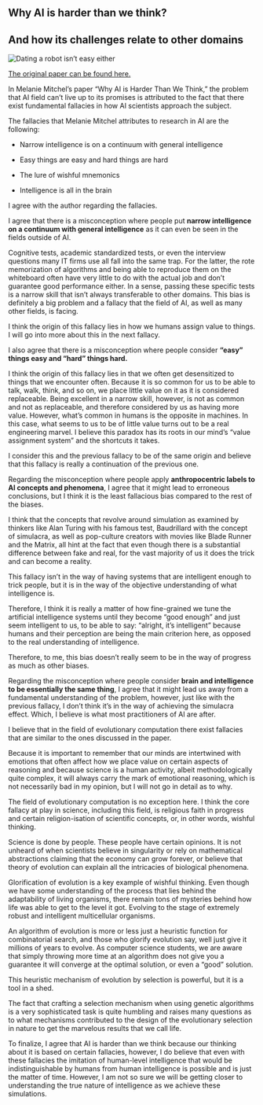 ## Why AI is harder than we think?

## And how its challenges relate to other domains

![Dating a robot isn’t easy either](https://cdn-images-1.medium.com/max/2560/1*xhmbKa3fq6gyi5Yr6waDxA.jpeg)

[The original paper can be found here.](https://arxiv.org/pdf/2104.12871.pdf)

In Melanie Mitchel’s paper “Why AI is Harder Than We Think,” the problem that AI field can’t live up to its promises is attributed to the fact that there exist fundamental fallacies in how AI scientists approach the subject.

The fallacies that Melanie Mitchel attributes to research in AI are the following:

- Narrow intelligence is on a continuum with general intelligence

- Easy things are easy and hard things are hard

- The lure of wishful mnemonics

- Intelligence is all in the brain

I agree with the author regarding the fallacies.

I agree that there is a misconception where people put **narrow intelligence on a continuum with general intelligence** as it can even be seen in the fields outside of AI.

Cognitive tests, academic standardized tests, or even the interview questions many IT firms use all fall into the same trap. For the latter, the rote memorization of algorithms and being able to reproduce them on the whiteboard often have very little to do with the actual job and don’t guarantee good performance either. In a sense, passing these specific tests is a narrow skill that isn’t always transferable to other domains. This bias is definitely a big problem and a fallacy that the field of AI, as well as many other fields, is facing.

I think the origin of this fallacy lies in how we humans assign value to things. I will go into more about this in the next fallacy.

I also agree that there is a misconception where people consider **“easy” things easy and “hard” things hard.**

I think the origin of this fallacy lies in that we often get desensitized to things that we encounter often. Because it is so common for us to be able to talk, walk, think, and so on, we place little value on it as it is considered replaceable. Being excellent in a narrow skill, however, is not as common and not as replaceable, and therefore considered by us as having more value. However, what’s common in humans is the opposite in machines. In this case, what seems to us to be of little value turns out to be a real engineering marvel. I believe this paradox has its roots in our mind’s “value assignment system” and the shortcuts it takes.

I consider this and the previous fallacy to be of the same origin and believe that this fallacy is really a continuation of the previous one.

Regarding the misconception where people apply **anthropocentric labels to AI concepts and phenomena**, I agree that it might lead to erroneous conclusions, but I think it is the least fallacious bias compared to the rest of the biases.

I think that the concepts that revolve around simulation as examined by thinkers like Alan Turing with his famous test, Baudrillard with the concept of simulacra, as well as pop-culture creators with movies like Blade Runner and the Matrix, all hint at the fact that even though there is a substantial difference between fake and real, for the vast majority of us it does the trick and can become a reality.

This fallacy isn’t in the way of having systems that are intelligent enough to trick people, but it is in the way of the objective understanding of what intelligence is.

Therefore, I think it is really a matter of how fine-grained we tune the artificial intelligence systems until they become “good enough” and just seem intelligent to us, to be able to say: “alright, it’s intelligent” because humans and their perception are being the main criterion here, as opposed to the real understanding of intelligence.

Therefore, to me, this bias doesn’t really seem to be in the way of progress as much as other biases.

Regarding the misconception where people consider **brain and intelligence to be essentially the same thing**, I agree that it might lead us away from a fundamental understanding of the problem, however, just like with the previous fallacy, I don’t think it’s in the way of achieving the simulacra effect. Which, I believe is what most practitioners of AI are after.

I believe that in the field of evolutionary computation there exist fallacies that are similar to the ones discussed in the paper.

Because it is important to remember that our minds are intertwined with emotions that often affect how we place value on certain aspects of reasoning and because science is a human activity, albeit methodologically quite complex, it will always carry the mark of emotional reasoning, which is not necessarily bad in my opinion, but I will not go in detail as to why.

The field of evolutionary computation is no exception here. I think the core fallacy at play in science, including this field, is religious faith in progress and certain religion-isation of scientific concepts, or, in other words, wishful thinking.

Science is done by people. These people have certain opinions. It is not unheard of when scientists believe in singularity or rely on mathematical abstractions claiming that the economy can grow forever, or believe that theory of evolution can explain all the intricacies of biological phenomena.

Glorification of evolution is a key example of wishful thinking. Even though we have some understanding of the process that lies behind the adaptability of living organisms, there remain tons of mysteries behind how life was able to get to the level it got. Evolving to the stage of extremely robust and intelligent multicellular organisms.

An algorithm of evolution is more or less just a heuristic function for combinatorial search, and those who glorify evolution say, well just give it millions of years to evolve. As computer science students, we are aware that simply throwing more time at an algorithm does not give you a guarantee it will converge at the optimal solution, or even a “good” solution.

This heuristic mechanism of evolution by selection is powerful, but it is a tool in a shed.

The fact that crafting a selection mechanism when using genetic algorithms is a very sophisticated task is quite humbling and raises many questions as to what mechanisms contributed to the design of the evolutionary selection in nature to get the marvelous results that we call life.

To finalize, I agree that AI is harder than we think because our thinking about it is based on certain fallacies, however, I do believe that even with these fallacies the imitation of human-level intelligence that would be indistinguishable by humans from human intelligence is possible and is just the matter of time. However, I am not so sure we will be getting closer to understanding the true nature of intelligence as we achieve these simulations.
